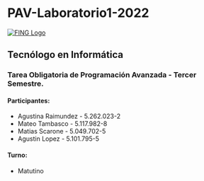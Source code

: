 # PAV-Laboratorio1-2022

[![FING Logo](https://www.fing.edu.uy/sites/default/files/inline-images/logofing.png)](https://www.fing.edu.uy/sites/default/files/inline-images/logofing.png)

## Tecnólogo en Informática

### Tarea Obligatoria de Programación Avanzada - Tercer Semestre.

#### Participantes: 

- Agustina Raimundez - 5.262.023-2 
- Mateo Tambasco - 5.117.982-8 
- Matias Scarone - 5.049.702-5
- Agustin Lopez - 5.101.795-5

#### Turno: 

- Matutino
